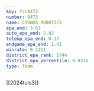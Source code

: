 ```yaml
---
key: frc9473
number: 9473
name: CYGNUS ROBOTICS
epa_end: 3.61
auto_epa_end: 2.02
teleop_epa_end: 0.17
endgame_epa_end: 1.42
winrate: 0.1111
district_epa_rank: 1744
district_epa_percentile: 0.0316
type: Team
---
```

[[2024tuis3]]
